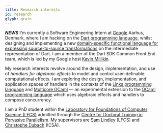 ```yaml
---
title: Research interests
id: research
glyph: grain
---
```


***NEWS*** I'm currently a Software Engineering Intern at
[Google](https://www.google.com) Aarhus, Denmark, where I am hacking
on the [Dart programming language](https://www.dartlang.org), whilst
designing and implementing a new [domain-specific functional language
for expressing source-to-source
transformations](https://www.github.com/dhil/t20) on the intermediate
representation of Dart. I am a member of the Dart SDK Common Front End
team, which is led by my Google host [Kevin
Millikin](https://github.com/kmillikin).

My research interests revolve around the design, implementation, and
use of *handlers for algebraic effects* to model and control
user-definable computational effects. I am exploring the design,
implementation, and application spaces of handlers in the contexts of
the [Links programming language](http://www.links-lang.org) and
[Multicore OCaml](https://ocaml.io/w/Multicore) &mdash; an
experimental extension to the [OCaml programming
language](https://ocaml.org) which uses algebraic effects and handlers
to compose concurrency.

I am a PhD student within the [Laboratory for Foundations of Computer
Science (LFCS)](http://wcms.inf.ed.ac.uk/lfcs/) admitted through the
[Centre for Doctoral Training in Pervasive
Parallelism](http://pervasiveparallelism.inf.ed.ac.uk/). My
supervisors are [Sam Lindley](http://homepages.inf.ed.ac.uk/slindley)
(LFCS) and [Christophe Dubach](http://homepages.inf.ed.ac.uk/cdubach)
(ICSA).
